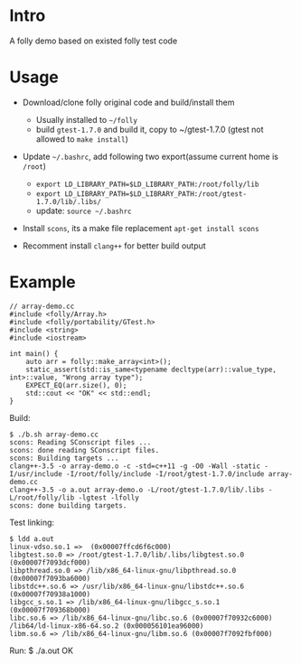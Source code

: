 # Intro

A folly demo based on existed folly test code

# Usage

* Download/clone folly original code and build/install them
	* Usually installed to `~/folly`
	* build `gtest-1.7.0` and build it, copy to ~/gtest-1.7.0 (gtest not allowed to `make install`)

* Update `~/.bashrc`, add following two export(assume current home is `/root`)
	* `export LD_LIBRARY_PATH=$LD_LIBRARY_PATH:/root/folly/lib`
	* `export LD_LIBRARY_PATH=$LD_LIBRARY_PATH:/root/gtest-1.7.0/lib/.libs/`
	* update: `source ~/.bashrc`

* Install `scons`, its a make file replacement `apt-get install scons`

* Recomment install `clang++` for better build output

# Example

	// array-demo.cc
	#include <folly/Array.h>
	#include <folly/portability/GTest.h>
	#include <string>
	#include <iostream>

	int main() {
		auto arr = folly::make_array<int>();
		static_assert(std::is_same<typename decltype(arr)::value_type, int>::value, "Wrong array type");
		EXPECT_EQ(arr.size(), 0);
		std::cout << "OK" << std::endl;
	}

Build:

	$ ./b.sh array-demo.cc
	scons: Reading SConscript files ...
	scons: done reading SConscript files.
	scons: Building targets ...
	clang++-3.5 -o array-demo.o -c -std=c++11 -g -O0 -Wall -static -I/usr/include -I/root/folly/include -I/root/gtest-1.7.0/include array-demo.cc
	clang++-3.5 -o a.out array-demo.o -L/root/gtest-1.7.0/lib/.libs -L/root/folly/lib -lgtest -lfolly
	scons: done building targets.

Test linking:

	$ ldd a.out
	linux-vdso.so.1 =>  (0x00007ffcd6f6c000)
	libgtest.so.0 => /root/gtest-1.7.0/lib/.libs/libgtest.so.0 (0x00007f7093dcf000)
	libpthread.so.0 => /lib/x86_64-linux-gnu/libpthread.so.0 (0x00007f7093ba6000)
	libstdc++.so.6 => /usr/lib/x86_64-linux-gnu/libstdc++.so.6 (0x00007f70938a1000)
	libgcc_s.so.1 => /lib/x86_64-linux-gnu/libgcc_s.so.1 (0x00007f709368b000)
	libc.so.6 => /lib/x86_64-linux-gnu/libc.so.6 (0x00007f70932c6000)
	/lib64/ld-linux-x86-64.so.2 (0x000056101ea96000)
	libm.so.6 => /lib/x86_64-linux-gnu/libm.so.6 (0x00007f7092fbf000)

Run:
	$ ./a.out
	OK
